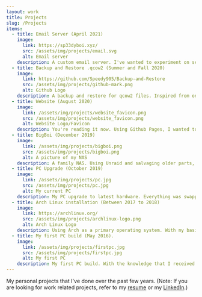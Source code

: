```yaml
---
layout: work
title: Projects
slug: /Projects
items:
  - title: Email Server (April 2021)
    image:
      link: https://sp33dyboi.xyz/
      src: /assets/img/projects/email.svg
      alt: Email server
    description: A custom email server. I've wanted to experiment on server hosting, especially on a VPS, so I've decided to buy a virtual instance on Vultr, and followed <a href="https://github.com/LukeSmithxyz/emailwiz">Luke Smith's script</a>, which resulted in a working email server. An email server wasn't exactly my first choice, but it was interesting to tackle upon
  - title: Backup and Restore .qcow2 (Summer and Fall 2020)
    image:
      link: https://github.com/Speedy905/Backup-and-Restore
      src: /assets/img/projects/github-mark.png
      alt: Github Logo
    description: A backup and restore for qcow2 files. Inspired from one of my courses, since I deal with Virtual machines with virt-manager alot, I wanted an easier way to backup and restore my virtual machines without having to type out commands one by one.
  - title: Website (August 2020)
    image:
      link: /assets/img/projects/website_favicon.png
      src: /assets/img/projects/website_favicon.png
      alt: Website Logo/Favicon
    description: You're reading it now. Using Github Pages, I wanted to do some experimenting with HTML and markdown (and some jekyll) to build a website to show to anyone.
  - title: BigBoi (December 2019)
    image:
      link: /assets/img/projects/bigboi.png
      src: /assets/img/projects/bigboi.png
      alt: A picture of my NAS
    description: A family NAS. Using Unraid and salvaging older parts, I was able to create a NAS for my family to use. It also acts as a Plex server, so they can watch any locally-hosted content. It currently has 7TB of total space.
  - title: PC Upgrade (October 2019)
    image:
      link: /assets/img/projects/pc.jpg
      src: /assets/img/projects/pc.jpg
      alt: My current PC
    description: My PC upgrade to latest hardware. Everything was swapped out, except for the drives. It is currently on a Ryzen 5 3600x, paired with a RX 5700XT on a X570 motherboard.
  - title: Arch Linux installation (Between 2017 to 2018)
    image:
      link: https://archlinux.org/
      src: /assets/img/projects/archlinux-logo.png
      alt: Arch Linux Logo
    description: Using Arch as a primary operating system. With my basic Linux knowledge that I've acquired over the years, I wanted to experiment/play around with it more, which lead me to the installation of Arch Linux. My current laptop, a hand-me-down t430s has Arch Linux installed.
  - title: My first PC build (May 2016).
    image:
      link: /assets/img/projects/firstpc.jpg
      src: /assets/img/projects/firstpc.jpg
      alt: My first PC
    description: My first PC build. With the knowledge that I received about PC building, I wanted to apply that knowledge into actually doing it. With the success of it, it brought me to where I am, fascinated on technology and computers. It ran on a I5-4590, paired with a R9 380 GPU.
---
```


My personal projects that I've done over the past few years.
(Note: If you are looking for work related projects, refer to my
  [resume](/resume) or my [LinkedIn](https://www.linkedin.com/in/akmijares/).)
